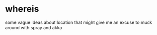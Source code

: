 whereis
=======

some vague ideas about location that might give me an excuse to muck around with spray and akka
